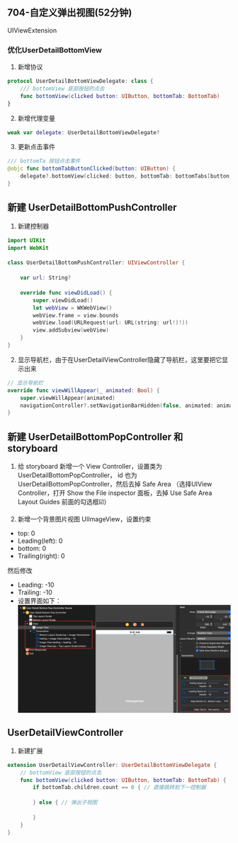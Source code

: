 ## 704-自定义弹出视图(52分钟)
UIViewExtension

### 优化UserDetailBottomView
1. 新增协议
```swift
protocol UserDetailBottomViewDelegate: class {
    /// bottomView 底部按钮的点击
    func bottomView(clicked button: UIButton, bottomTab: BottomTab)
}
```

2. 新增代理变量  
```swift
weak var delegate: UserDetailBottomViewDelegate?
```
    
3. 更新点击事件    
```swift
/// bottomTa 按钮点击事件
@objc func bottomTabButtonClicked(button: UIButton) {
    delegate?.bottomView(clicked: button, bottomTab: bottomTabs[button.tag])
}
```

## 新建 UserDetailBottomPushController
1. 新建控制器  
```swift  
import UIKit
import WebKit

class UserDetailBottomPushController: UIViewController {
    
    var url: String?

    override func viewDidLoad() {
        super.viewDidLoad()
        let webView = WKWebView()
        webView.frame = view.bounds
        webView.load(URLRequest(url: URL(string: url!)!))
        view.addSubview(webView)
    }
}
```

2. 显示导航栏，由于在UserDetailViewController隐藏了导航栏，这里要把它显示出来  
```swift  
// 显示导航栏
override func viewWillAppear(_ animated: Bool) {
    super.viewWillAppear(animated)
    navigationController?.setNavigationBarHidden(false, animated: animated)
}
```

## 新建 UserDetailBottomPopController 和 storyboard

1. 给 storyboard 新增一个 View Controller，设置类为 UserDetailBottomPopController， id 也为 UserDetailBottomPopController，然后去掉 Safe Area （选择UIView Controller，打开 Show the File inspector 面板，去掉 Use Safe Area Layout Guides 前面的勾选框☑️）

2. 新增一个背景图片视图 UIImageView，设置约束
- top: 0
- Leading(left): 0
- bottom: 0
- Trailing(right): 0



然后修改
- Leading: -10
- Trailing: -10
- 设置界面如下：
![](https://raw.githubusercontent.com/CoderDream/HeadLine/master/snapshot/0704001.jpg)

## UserDetailViewController

1. 新建扩展

```swift
extension UserDetailViewController: UserDetailBottomViewDelegate {
    // bottomView 底部按钮的点击
    func bottomView(clicked button: UIButton, bottomTab: BottomTab) {
        if bottomTab.children.count == 0 { // 直接跳转到下一控制器

        } else { // 弹出子视图

        }
    }   
}
```
